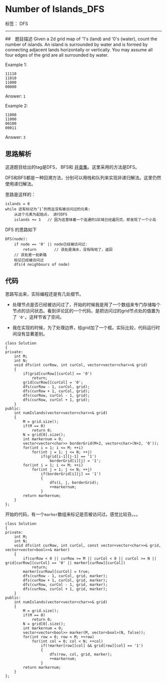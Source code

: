 ﻿# Number of Islands_DFS

标签： DFS

---
##　题目描述
Given a 2d grid map of '1's (land) and '0's (water), count the number of islands. An island is surrounded by water and is formed by connecting adjacent lands horizontally or vertically. You may assume all four edges of the grid are all surrounded by water.

Example 1:
```
11110
11010
11000
00000
```
Answer: `1`

Example 2:
```
11000
11000
00100
00011
```
Answer: `3`
## 思路解析
这道题目给出的tag是DFS， BFS和 [并查集](http://www.algorithmist.com/index.php/Union_Find)。这里采用的方法是DFS。

DFS和BFS都是一种回溯方法，分别可以用栈和队列来实现非递归解法。这里仍然使用递归解法。

思路是这样的：
```
islands = 0
while 还有标记为‘1’的而且没有被访问过的元素:
    从这个元素为起始点， 进行DFS
    islands += 1   // 因为这意味着一个连通的1区域已经遍历完，即发现了一个小岛
```

DFS 的思路如下
```
DFS(node):
    if node == '0' || node已经被访问过:
        return        // 该处是海水，没有陆地了，返回
    // 该处是一处新路
    标记已经被访问过
    dfs(4 neighbours of node)
```
## 代码
思路写出来，实际编程还是有几处细节。
  
- 处理节点是否已经被访问过了，开始的时候我是用了一个数组来专门存储每个节点的访问状态。看到评论区的一个代码，是把访问过的grid节点处的值置为了 `'0'`。这样节省了空间。
  
-  我在实现的时候，为了处理边界，给grid加了一个框。实际比较，代码运行时间没有显著差别。

```
class Solution
{
private:
    int M;
    int N;
	void dfs(int curRow, int curCol, vector<vector<char>>& grid)
	{
		if(grid[curRow][curCol] == '0')
			return;
		grid[curRow][curCol] = '0';
		dfs(curRow - 1, curCol, grid);
		dfs(curRow + 1, curCol, grid);
		dfs(curRow, curCol - 1, grid);
		dfs(curRow, curCol + 1, grid);
	}
public:
	int numIslands(vector<vector<char>>& grid)
	{
		M = grid.size();
		if(M == 0)
			return 0;
		N = grid[0].size();
		int markernum = 0;
		vector<vector<char>> borderGrid(M+2, vector<char>(N+2, '0'));
		for(int i = 1; i <= M; ++i)
		    for(int j = 1; j <= N; ++j)
		        if(grid[i-1][j-1] == '1')
		            borderGrid[i][j] = '1';
		for(int i = 1; i <= M; ++i)
		    for(int j = 1; j <= N; ++j)
		        if(borderGrid[i][j] == '1')
		        {
			        dfs(i, j, borderGrid);
			        ++markernum;
		        }
		return markernum;
	}
};
```
开始的代码，有一个`marker`数组来标记是否被访问过。感觉比较丑。。。
```
class Solution
{
private:
    int M;
    int N;
	void dfs(int curRow, int curCol, const vector<vector<char>>& grid, vector<vector<bool>>& marker)
	{
		if(curRow < 0 || curRow >= M || curCol < 0 || curCol >= N || grid[curRow][curCol] == '0' || marker[curRow][curCol])
			return;
		marker[curRow][curCol] = true;
		dfs(curRow - 1, curCol, grid, marker);
		dfs(curRow + 1, curCol, grid, marker);
		dfs(curRow, curCol - 1, grid, marker);
		dfs(curRow, curCol + 1, grid, marker);
	}
public:
	int numIslands(vector<vector<char>>& grid)
	{
		M = grid.size();
		if(M == 0)
			return 0;
		N = grid[0].size();
		int markernum = 0;
		vector<vector<bool>> marker(M, vector<bool>(N, false));
		for(int row = 0; row < M; ++row)
		    for(int col = 0; col < N; ++col)
		        if(!marker[row][col] && grid[row][col] == '1')
		        {
			        dfs(row, col, grid, marker);
			        ++markernum;
		        }
		return markernum;
	}
};
```



